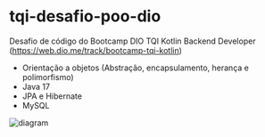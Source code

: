 # tqi-desafio-poo-dio

Desafio de código do Bootcamp DIO TQI Kotlin Backend Developer (https://web.dio.me/track/bootcamp-tqi-kotlin)

- Orientação a objetos (Abstração, encapsulamento, herança e polimorfismo)
- Java 17
- JPA e Hibernate
- MySQL

![diagram](https://user-images.githubusercontent.com/93228693/236685198-2a793fc3-76db-406e-b473-1e3ee09621f8.svg)

